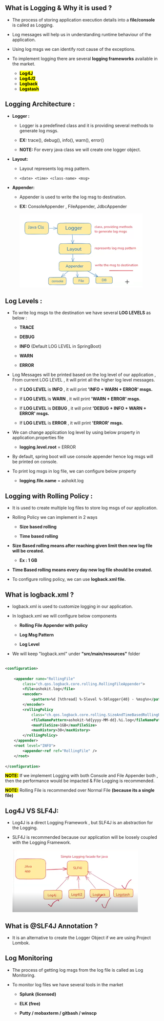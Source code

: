 
## What is Logging & Why it is used ?

* The process of storing application execution details into a __file/console__ is called as Logging.

* Log messages will help us in understanding runtime behaviour of the application.

* Using log msgs we can identify root cause of the exceptions.

* To implement logging there are several __logging frameworks__ available in the market.

    * <mark>__Log4J__
    * <mark>__Log4J2__
    * <mark>__Logback__
    * <mark>__Logstash__

## Logging Architecture :

* __Logger :__

   * Logger is a predefined class and it is providing several methods to generate log msgs.

   * __EX:__ trace(), debug(), info(), warn(), error()

   * __NOTE:__ For every java class we will create one logger object.

* __Layout:__

  * Layout represents log msg pattern.

  * `<date> <time> <class-name> <msg>`

* __Appender:__

  * Appender is used to write the log msg to destination.

  * __EX:__ ConsoleAppender , FileAppender, JdbcAppender

    ![alt text](image.png)

## Log Levels :

* To write log msgs to the destination we have several __LOG LEVELS__ as below :


   * __TRACE__

   * __DEBUG__

   * __INFO__ (Default LOG LEVEL in SpringBoot)

   * __WARN__

   * __ERROR__

* Log Messages will be printed based on the log level of our application , From current LOG LEVEL , it will print all the higher log level messages.

   * If __LOG LEVEL__ is __INFO__ , it will print __'INFO + WARN + ERROR' msgs.__

   * If __LOG LEVEL__ is __WARN__ , it will print __'WARN + ERROR' msgs.__

   * If __LOG LEVEL__ is __DEBUG__ , it will print __'DEBUG + INFO + WARN + ERROR' msgs.__

   * If __LOG LEVEL__ is __ERROR__ , it will print __'ERROR' msgs.__ 

* We can change application log level by using below property in application.properties file

   * __logging.level.root__ = ERROR

* By default, spring boot will use console appender hence log msgs will be printed on console.

* To print log msgs in log file, we can configure below property

   * __logging.file.name__ = ashokit.log

## Logging with Rolling Policy :

* It is used to create multiple log files to store log msgs of our application.

* Rolling Policy we can implement in 2 ways

   * __Size based rolling__

   * __Time based rolling__

* __Size Based rolling means after reaching given limit then new log file will be created.__

   * __Ex : 1 GB__

* __Time Based rolling means every day new log file should be created.__

* To configure rolling policy, we can use __logback.xml file.__	

## What is logback.xml ?

* logback.xml is used to customize logging in our application.

* In logback.xml we will configure below components

	* __Rolling File Appender with policy__

	* __Log Msg Pattern__

	* __Log Level__

* We will keep "logback.xml" under __"src/main/resources"__  folder	

```xml

<configuration>

	<appender name="RollingFile"
		class="ch.qos.logback.core.rolling.RollingFileAppender">
		<file>ashokit.log</file>
		<encoder>
			<pattern>%d [%thread] %-5level %-50logger{40} - %msg%n</pattern>
		</encoder>
		<rollingPolicy
			class="ch.qos.logback.core.rolling.SizeAndTimeBasedRollingPolicy">
			<fileNamePattern>ashokit-%d{yyyy-MM-dd}.%i.log</fileNamePattern>
			<maxFileSize>1GB</maxFileSize>
			<maxHistory>30</maxHistory>
		</rollingPolicy>
	</appender>
	<root level="INFO">
		<appender-ref ref="RollingFile" />
	</root>

</configuration>
```
__<mark>NOTE:__ If we implement Logging with both Console and File Appender both , then the performance would be impacted & File Logging is recommended.

__<mark>NOTE:__ Rolling File is recommended over Normal File __(because its a single file)__

## Log4J VS SLF4J:

* Log4J is a direct Logging Framework , but SLF4J is an abstraction for the Logging.

* SLF4J is recommended because our application will be loosely coupled with the Logging Framework.

   ![alt text](image-1.png)

## What is @SLF4J Annotation ?

* It is an alternative to create the Logger Object if we are using Project Lombok.

## Log Monitoring

* The process of getting log msgs from the log file is called as Log Monitoring.

* To monitor log files we have several tools in the market

   *  __Splunk (licensed)__

  * __ELK (free)__

  * __Putty / mobaxterm / gitbash / winscp__

  



